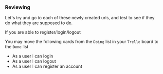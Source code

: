 ### Reviewing

Let's try and go to each of these newly created urls, and test to see if they do what they are supposed to do.

If you are able to register/login/logout 

You may move the following cards from the `Doing` list in your `Trello` board to the `Done` list

   - As a user I can login
   - As a user I can logout
   - As a user I can register an account
